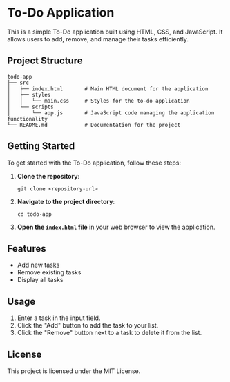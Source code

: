 # To-Do Application

This is a simple To-Do application built using HTML, CSS, and JavaScript. It allows users to add, remove, and manage their tasks efficiently.

## Project Structure

```
todo-app
├── src
│   ├── index.html       # Main HTML document for the application
│   ├── styles
│   │   └── main.css     # Styles for the to-do application
│   └── scripts
│       └── app.js       # JavaScript code managing the application functionality
└── README.md            # Documentation for the project
```

## Getting Started

To get started with the To-Do application, follow these steps:

1. **Clone the repository**:
   ```
   git clone <repository-url>
   ```

2. **Navigate to the project directory**:
   ```
   cd todo-app
   ```

3. **Open the `index.html` file** in your web browser to view the application.

## Features

- Add new tasks
- Remove existing tasks
- Display all tasks

## Usage

1. Enter a task in the input field.
2. Click the "Add" button to add the task to your list.
3. Click the "Remove" button next to a task to delete it from the list.

## License

This project is licensed under the MIT License.